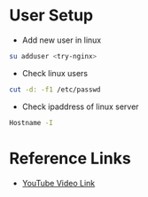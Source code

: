# User Setup

- Add new user in linux

```bash
su adduser <try-nginx>
```

- Check linux users

```bash
cut -d: -f1 /etc/passwd
```

- Check ipaddress of linux server
```bash
Hostname -I
```

# Reference Links 

- [YouTube Video Link](https://youtu.be/cTnpDiHFBEg?si=pJ3D21dnnO6-jmfH)

